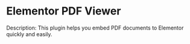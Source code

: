 # Elementor PDF Viewer

Description: This plugin helps you embed PDF documents to Elementor quickly and easily. 
